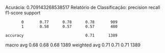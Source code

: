 Acurácia: 0.709143268538517
Relatório de Classificação:
               precision    recall  f1-score   support

           0       0.77      0.78      0.78       909
           1       0.58      0.57      0.57       480

    accuracy                           0.71      1389
   macro avg       0.68      0.68      0.68      1389
weighted avg       0.71      0.71      0.71      1389
